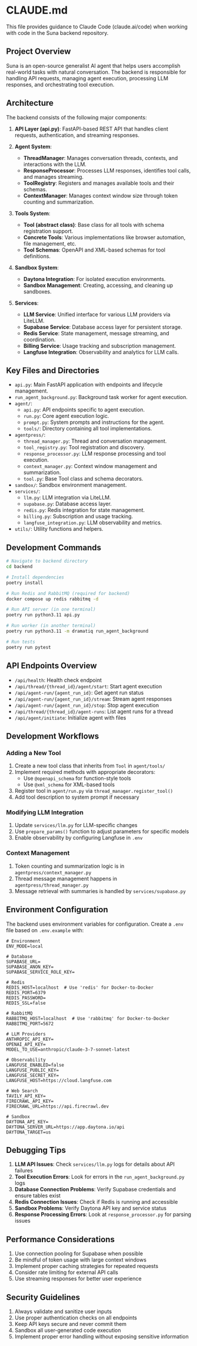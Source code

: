 # CLAUDE.md

This file provides guidance to Claude Code (claude.ai/code) when working with code in the Suna backend repository.

## Project Overview

Suna is an open-source generalist AI agent that helps users accomplish real-world tasks with natural conversation. The backend is responsible for handling API requests, managing agent execution, processing LLM responses, and orchestrating tool execution.

## Architecture

The backend consists of the following major components:

1. **API Layer (api.py)**: FastAPI-based REST API that handles client requests, authentication, and streaming responses.

2. **Agent System**:
   - **ThreadManager**: Manages conversation threads, contexts, and interactions with the LLM.
   - **ResponseProcessor**: Processes LLM responses, identifies tool calls, and manages streaming.
   - **ToolRegistry**: Registers and manages available tools and their schemas.
   - **ContextManager**: Manages context window size through token counting and summarization.

3. **Tools System**:
   - **Tool (abstract class)**: Base class for all tools with schema registration support.
   - **Concrete Tools**: Various implementations like browser automation, file management, etc.
   - **Tool Schemas**: OpenAPI and XML-based schemas for tool definitions.

4. **Sandbox System**:
   - **Daytona Integration**: For isolated execution environments.
   - **Sandbox Management**: Creating, accessing, and cleaning up sandboxes.

5. **Services**:
   - **LLM Service**: Unified interface for various LLM providers via LiteLLM.
   - **Supabase Service**: Database access layer for persistent storage.
   - **Redis Service**: State management, message streaming, and coordination.
   - **Billing Service**: Usage tracking and subscription management.
   - **Langfuse Integration**: Observability and analytics for LLM calls.

## Key Files and Directories

- `api.py`: Main FastAPI application with endpoints and lifecycle management.
- `run_agent_background.py`: Background task worker for agent execution.
- `agent/`:
  - `api.py`: API endpoints specific to agent execution.
  - `run.py`: Core agent execution logic.
  - `prompt.py`: System prompts and instructions for the agent.
  - `tools/`: Directory containing all tool implementations.
- `agentpress/`:
  - `thread_manager.py`: Thread and conversation management.
  - `tool_registry.py`: Tool registration and discovery.
  - `response_processor.py`: LLM response processing and tool execution.
  - `context_manager.py`: Context window management and summarization.
  - `tool.py`: Base Tool class and schema decorators.
- `sandbox/`: Sandbox environment management.
- `services/`:
  - `llm.py`: LLM integration via LiteLLM.
  - `supabase.py`: Database access layer.
  - `redis.py`: Redis integration for state management.
  - `billing.py`: Subscription and usage tracking.
  - `langfuse_integration.py`: LLM observability and metrics.
- `utils/`: Utility functions and helpers.

## Development Commands

```bash
# Navigate to backend directory
cd backend

# Install dependencies
poetry install

# Run Redis and RabbitMQ (required for backend)
docker compose up redis rabbitmq -d

# Run API server (in one terminal)
poetry run python3.11 api.py

# Run worker (in another terminal)
poetry run python3.11 -m dramatiq run_agent_background

# Run tests
poetry run pytest
```

## API Endpoints Overview

- `/api/health`: Health check endpoint
- `/api/thread/{thread_id}/agent/start`: Start agent execution
- `/api/agent-run/{agent_run_id}`: Get agent run status
- `/api/agent-run/{agent_run_id}/stream`: Stream agent responses
- `/api/agent-run/{agent_run_id}/stop`: Stop agent execution
- `/api/thread/{thread_id}/agent-runs`: List agent runs for a thread
- `/api/agent/initiate`: Initialize agent with files

## Development Workflows

### Adding a New Tool

1. Create a new tool class that inherits from `Tool` in `agent/tools/`
2. Implement required methods with appropriate decorators:
   - Use `@openapi_schema` for function-style tools
   - Use `@xml_schema` for XML-based tools
3. Register tool in `agent/run.py` via `thread_manager.register_tool()`
4. Add tool description to system prompt if necessary

### Modifying LLM Integration

1. Update `services/llm.py` for LLM-specific changes
2. Use `prepare_params()` function to adjust parameters for specific models
3. Enable observability by configuring Langfuse in `.env`

### Context Management

1. Token counting and summarization logic is in `agentpress/context_manager.py`
2. Thread message management happens in `agentpress/thread_manager.py`
3. Message retrieval with summaries is handled by `services/supabase.py`

## Environment Configuration

The backend uses environment variables for configuration. Create a `.env` file based on `.env.example` with:

```
# Environment
ENV_MODE=local

# Database
SUPABASE_URL=
SUPABASE_ANON_KEY=
SUPABASE_SERVICE_ROLE_KEY=

# Redis
REDIS_HOST=localhost  # Use 'redis' for Docker-to-Docker
REDIS_PORT=6379
REDIS_PASSWORD=
REDIS_SSL=false

# RabbitMQ
RABBITMQ_HOST=localhost  # Use 'rabbitmq' for Docker-to-Docker
RABBITMQ_PORT=5672

# LLM Providers
ANTHROPIC_API_KEY=
OPENAI_API_KEY=
MODEL_TO_USE=anthropic/claude-3-7-sonnet-latest

# Observability
LANGFUSE_ENABLED=false
LANGFUSE_PUBLIC_KEY=
LANGFUSE_SECRET_KEY=
LANGFUSE_HOST=https://cloud.langfuse.com

# Web Search
TAVILY_API_KEY=
FIRECRAWL_API_KEY=
FIRECRAWL_URL=https://api.firecrawl.dev

# Sandbox
DAYTONA_API_KEY=
DAYTONA_SERVER_URL=https://app.daytona.io/api
DAYTONA_TARGET=us
```

## Debugging Tips

1. **LLM API Issues**: Check `services/llm.py` logs for details about API failures
2. **Tool Execution Errors**: Look for errors in the `run_agent_background.py` logs
3. **Database Connection Problems**: Verify Supabase credentials and ensure tables exist
4. **Redis Connection Issues**: Check if Redis is running and accessible
5. **Sandbox Problems**: Verify Daytona API key and service status
6. **Response Processing Errors**: Look at `response_processor.py` for parsing issues

## Performance Considerations

1. Use connection pooling for Supabase when possible
2. Be mindful of token usage with large context windows
3. Implement proper caching strategies for repeated requests
4. Consider rate limiting for external API calls
5. Use streaming responses for better user experience

## Security Guidelines

1. Always validate and sanitize user inputs
2. Use proper authentication checks on all endpoints
3. Keep API keys secure and never commit them
4. Sandbox all user-generated code execution
5. Implement proper error handling without exposing sensitive information